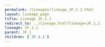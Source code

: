 ```yaml
---
permalink: /lineages/lineage_JF.1.1.html
layout: lineage_page
title: Lineage JF.1.1
redirect_to: ../lineage.html?lineage=JF.1.1
lineage: JF.1.1
parent: JF.1
children: ['JF.1.1']
---
```

